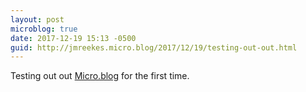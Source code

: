 ```yaml
---
layout: post
microblog: true
date: 2017-12-19 15:13 -0500
guid: http://jmreekes.micro.blog/2017/12/19/testing-out-out.html
---
```

Testing out out [Micro.blog](micro.blog) for the first time. 
